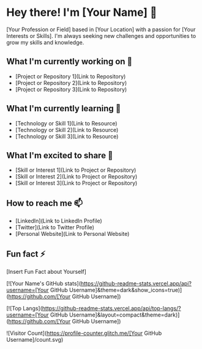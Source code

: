 # Hey there! I'm [Your Name] 👋

[Your Profession or Field] based in [Your Location] with a passion for [Your Interests or Skills]. I'm always seeking new challenges and opportunities to grow my skills and knowledge.

## What I'm currently working on 🔭

- [Project or Repository 1](Link to Repository)
- [Project or Repository 2](Link to Repository)
- [Project or Repository 3](Link to Repository)

## What I'm currently learning 🌱

- [Technology or Skill 1](Link to Resource)
- [Technology or Skill 2](Link to Resource)
- [Technology or Skill 3](Link to Resource)

## What I'm excited to share 💬

- [Skill or Interest 1](Link to Project or Repository)
- [Skill or Interest 2](Link to Project or Repository)
- [Skill or Interest 3](Link to Project or Repository)

## How to reach me 📫

- [LinkedIn](Link to LinkedIn Profile)
- [Twitter](Link to Twitter Profile)
- [Personal Website](Link to Personal Website)

## Fun fact ⚡

[Insert Fun Fact about Yourself]

[![Your Name's GitHub stats](https://github-readme-stats.vercel.app/api?username=[Your GitHub Username]&theme=dark&show_icons=true)](https://github.com/[Your GitHub Username])

[![Top Langs](https://github-readme-stats.vercel.app/api/top-langs/?username=[Your GitHub Username]&layout=compact&theme=dark)](https://github.com/[Your GitHub Username])

![Visitor Count](https://profile-counter.glitch.me/[Your GitHub Username]/count.svg)

